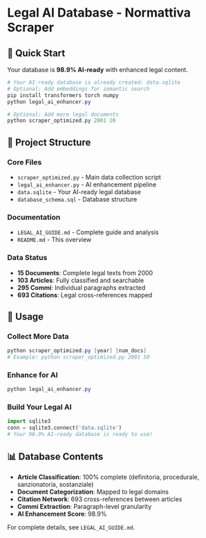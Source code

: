 # Legal AI Database - Normattiva Scraper

## 🎯 Quick Start

Your database is **98.9% AI-ready** with enhanced legal content.

```powershell
# Your AI-ready database is already created: data.sqlite
# Optional: Add embeddings for semantic search
pip install transformers torch numpy
python legal_ai_enhancer.py

# Optional: Add more legal documents
python scraper_optimized.py 2001 20
```

## 📁 Project Structure

### Core Files

- `scraper_optimized.py` - Main data collection script
- `legal_ai_enhancer.py` - AI enhancement pipeline
- `data.sqlite` - Your AI-ready legal database
- `database_schema.sql` - Database structure

### Documentation

- `LEGAL_AI_GUIDE.md` - Complete guide and analysis
- `README.md` - This overview

### Data Status

- **15 Documents**: Complete legal texts from 2000
- **103 Articles**: Fully classified and searchable
- **295 Commi**: Individual paragraphs extracted
- **693 Citations**: Legal cross-references mapped

## 🚀 Usage

### Collect More Data

```powershell
python scraper_optimized.py [year] [num_docs]
# Example: python scraper_optimized.py 2001 50
```

### Enhance for AI

```powershell
python legal_ai_enhancer.py
```

### Build Your Legal AI

```python
import sqlite3
conn = sqlite3.connect('data.sqlite')
# Your 98.9% AI-ready database is ready to use!
```

## 📊 Database Contents

- **Article Classification**: 100% complete (definitoria, procedurale, sanzionatoria, sostanziale)
- **Document Categorization**: Mapped to legal domains
- **Citation Network**: 693 cross-references between articles
- **Commi Extraction**: Paragraph-level granularity
- **AI Enhancement Score**: 98.9%

For complete details, see `LEGAL_AI_GUIDE.md`.
